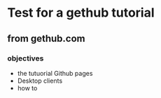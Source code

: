 # Test for a gethub tutorial

## from gethub.com

### objectives 
* the tutuorial Github pages
* Desktop clients
* how to
